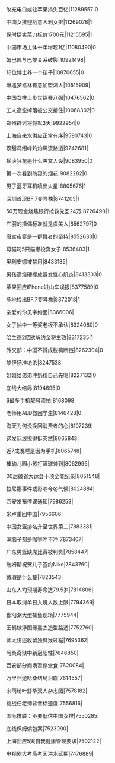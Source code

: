 改充电口或让苹果损失百亿|11289557|0

中国女排迎战意大利女排|11269078|1

保时捷卖菜刀标价1700元|11215595|1

中国市场主体十年增超1亿|11080490|0

姆巴佩与巴黎关系破裂|10921498|

18位博士养一个孩子|10870655|0

曝追梦格林有意加盟湖人|10515909|

中国女排止步世锦赛八强|10476562|0

工人高空掉落被公交接住|10068302|0

郑州辟谣将静默3天|9922954|0

上海自来水供应正常有序|9590743|0

景甜冯绍峰灼灼风流路透|9242681|

摇滚狂花是什么爽文人设|9083950|0

第一次看到防窥的烟花|9082282|0

男子蓝牙耳机喷出火星|8805676|1

深圳首现BF.7变异株|8741205|1

50万现金烧焦银行抢救兑回24万|8726490|1

庄羽的择偶标准就是虞美人|8562797|0

唐宫夜宴是一群舞者的坚持|8552633|0

母猫叼5只猫崽投奔女子|8536403|1

奥利安娜被禁用|8433185|

男孩高烧硬撑成暴发性心肌炎|8413303|0

苹果回应iPhone过山车误报|8377589|0

多地检出BF.7变异株|8372018|1

亲爱的你见字如面|8366006|

女子抽中一等奖老板不承认|8324080|0

哈兰德2亿欧解约金将生效|8317235|1

外交部：中国不赞成脱钩断链|8262304|0

黎伊扬准绝杀|8247538|

姐姐给弟弟冲奶粉自己先喝|8227132|0

底线大结局|8194695|0

6最多手机靓号流拍|8168098|

老师用AED救回学生|8146428|0

海天为何没挽回消费者的心|8107239|

这发际线撩得挺突然|8065843|

近7成晚睡是因为手机|8065748|

被幼儿园小孩打篮球帅到|8062996|

00后破省大运会十项全能纪录|8051548|

拉尼娜事件或影响今冬气候|8024884|

西安发布停课通知|7986253|

米卢重回中国|7956606|

中国女篮排名升至世界第二|7883381|

满脑子都是咖啡冲不冲|7873407|

广东男篮缺席比赛被判负|7858447|

詹姆斯祝贺儿子签约Nike|7843760|

微瑕是什么梗|7823543|

山东人均预期寿命达79.5岁|7814806|

日本取消单日入境人数上限|7794369|

鄱阳湖大型捕鱼现场|7775944|

王鹤棣浮图缘黑衣造型路透|7752760|

师太讲述收留独臂猴过程|7695362|

阿桑奇狱中新冠阳性|7646850|

西安部分商场暂停堂食|7620084|

万里归途哈桑结局泪崩|7614557|

宋雨琦叶舒华双人杂志图|7578182|

挑战任老师背音标速度|7556816|

国际排联：不要低估中国女排|7550285|

底线保姆偷包案|7523090|

上海回应5天自我健康管理要求|7502122|

电视剧大考高考因洪水延期|7476889|

